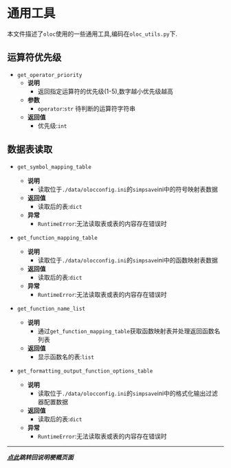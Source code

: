 # 通用工具  

本文件描述了`oloc`使用的一些通用工具,编码在`oloc_utils.py`下.

## 运算符优先级  

- `get_operator_priority`  
    - **说明**  
        - 返回指定运算符的优先级(1-5),数字越小优先级越高  
    - **参数**  
        - `operator`:`str` 待判断的运算符字符串    
    - **返回值**  
        - 优先级:`int`
      
## 数据表读取  

- `get_symbol_mapping_table`  
    - **说明**  
        - 读取位于`./data/olocconfig.ini`的`simpsave`ini中的符号映射表数据  
    - **返回值**  
        - 读取后的表:`dict`  
    - **异常**  
        - `RuntimeError`:无法读取表或表的内容存在错误时    

- `get_function_mapping_table`  
    - **说明**  
        - 读取位于`./data/olocconfig.ini`的`simpsave`ini中的函数映射表数据  
    - **返回值**  
        - 读取后的表:`dict`  
    - **异常**  
        - `RuntimeError`:无法读取表或表的内容存在错误时    
      
- `get_function_name_list`  
    - **说明**  
        - 通过`get_function_mapping_table`获取函数映射表并处理返回函数名列表  
    - **返回值**  
        - 显示函数名的表:`list`  

- `get_formatting_output_function_options_table`  
    - **说明**  
        - 读取位于`./data/olocconfig.ini`的`simpsave`ini中的格式化输出过滤器配置数据  
    - **返回值**  
        - 读取后的表:`dict`  
    - **异常**  
        - `RuntimeError`:无法读取表或表的内容存在错误时   
 
---
***[点此](../项目说明梗概.md)跳转回说明梗概页面***  